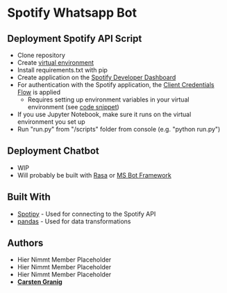 # Spotify Whatsapp Bot

## Deployment Spotify API Script

- Clone repository
- Create [virtual environment](https://docs.python.org/3/library/venv.html)
- Install requirements.txt with pip
- Create application on the [Spotify Developer Dashboard](https://developer.spotify.com/dashboard/)
- For authentication with the Spotify application, the [Client Credentials Flow](https://spotipy.readthedocs.io/en/2.18.0/#client-credentials-flow) is applied
    - Requires setting up environment variables in your virtual environment (see [code snippet](https://github.com/FRANZKAFKA13/Spotify_Whatsapp_Bot/blob/main/resources/activate))
- If you use Jupyter Notebook, make sure it runs on the virtual environment you set up 
- Run "run.py" from "/scripts" folder from console (e.g. "python run.py")


## Deployment Chatbot

- WIP
- Will probably be built with [Rasa](https://rasa.com/) or [MS Bot Framework](https://dev.botframework.com/)

## Built With

- [Spotipy](https://spotipy.readthedocs.io/en/2.18.0/#installation) - Used for connecting to the Spotify API
- [pandas](https://pandas.pydata.org/) - Used for data transformations


## Authors

- Hier Nimmt Member Placeholder
- Hier Nimmt Member Placeholder
- Hier Nimmt Member Placeholder
- [**Carsten Granig**](https://www.linkedin.com/in/carsten-granig/)



